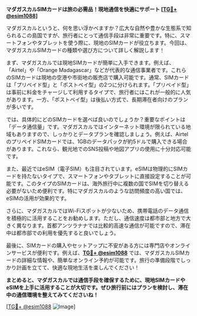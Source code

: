 **マダガスカルSIMカードは旅の必需品！現地通信を快適にサポート [[TG💪+ @esim1088](https://t.me/s/esim1088)]**

マダガスカルというと、何を思い浮かべますか？広大な自然や豊かな生態系で知られるこの島国ですが、旅行者にとって通信手段は非常に重要です。特に、スマートフォンやタブレットを使う際に、現地のSIMカードが役立ちます。今回は、マダガスカルSIMカードの種類や選び方について詳しく解説します！

まず、マダガスカルでは現地SIMカードが簡単に入手できます。例えば、「Airtel」や「Orange Madagascar」などが代表的な通信事業者です。これらのSIMカードは現地の空港や市街地の販売店で購入可能です。通常、SIMカードは「プリペイド型」と「ポストペイ型」の2つに分けられます。「プリペイド型」は事前に料金をチャージして利用するタイプで、旅行者にはこれが一般的に人気があります。一方、「ポストペイ型」は後払い方式で、長期滞在者向けのプランが多いです。

では、具体的にどのSIMカードを選べば良いのでしょうか？重要なポイントは「データ通信量」です。マダガスカルではインターネット環境が限られている地域もありますので、しっかりとデータプランを確認しましょう。例えば、AirtelのプリペイドSIMカードでは、1GBのデータパックが約5ドルで購入できる場合があります。これなら、観光地でのSNS投稿や地図アプリの使用に十分対応可能です。

また、最近ではeSIM（電子SIM）も注目されています。eSIMは物理的にSIMカードを持たないタイプで、スマートフォンやタブレットに直接設定することが可能です。このタイプのSIMカードは、海外旅行中に複数の国でSIMを切り替える必要がないため便利です。特にマダガスカルのような訪問頻度の高い国では、eSIMの活用が効果的です。

さらに、マダガスカルではWi-Fiスポットが少ないため、携帯電話のデータ通信を積極的に活用することをお勧めします。ただし、通信速度は都市部と地方で大きく異なります。首都アンツラナナでは比較的高速な通信が可能ですので、滞在中は都市部での利用を優先すると良いでしょう。

最後に、SIMカードの購入やセットアップに不安がある方には専門店やオンラインサービスが便利です。例えば、**[TG💪+ @esim1088](https://t.me/s/esim1088)** では、マダガスカルSIMカードの詳細な情報や、簡単なオンライン予約が可能です。旅行の準備段階でしっかり計画を立てて、快適な現地生活を楽しんでください！

**まとめると、マダガスカルでは通信手段を確保するために、現地SIMカードやeSIMを上手に活用することが大切です。ぜひ旅行前にはプランを検討し、滞在中の通信環境を整えてみてくださいね！**

[[TG💪+ @esim1088](https://t.me/s/esim1088) ![Image](https://i.postimg.cc/Y0z9fWf4/image.png)]